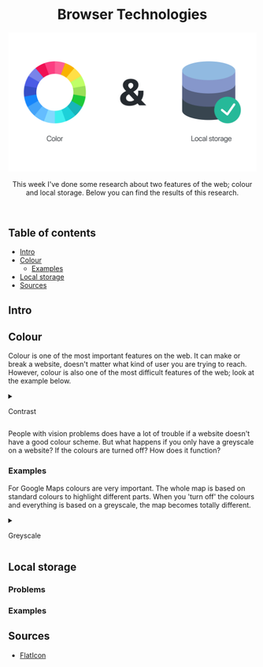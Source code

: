 <p align="center">
	<h1 align='center'>Browser Technologies</h1>
	<img src="./../public/src/img/header-image_research.png" width="720" />
</p>
<p align="center" width="720">
	This week I've done some research about two features of the web; colour and local storage. Below you can find the results of this research.
</p>
<br>

## Table of contents

- [Intro](#intro)
- [Colour](#Colour)
  - [Examples](#examples)
- [Local storage](#local-storage)
- [Sources](#sources)

## Intro

## Colour

Colour is one of the most important features on the web. It can make or break a website, doesn't matter what kind of user you are trying to reach.
However, colour is also one of the most difficult features of the web; look at the example below.

<details><summary><p>Contrast</p>
</summary>
<br>
<img src="./../public/src/img/example-image-1.jpg" />
<br>
<blockquote>https://medium.com/@phabbs/dont-suck-at-design-b506abd99f2</blockquote>
</details>

People with vision problems does have a lot of trouble if a website doesn't have a good colour scheme.
But what happens if you only have a greyscale on a website? If the colours are turned off? How does it function?

### Examples

For Google Maps colours are very important. The whole map is based on standard colours to highlight different parts. When you 'turn off' the colours and everything is based on a greyscale, the map becomes totally different.

<details><summary><p>Greyscale</p>
</summary>
<br>
<img src="./../public/src/img/screenshot-greyscale-maps.png" width="480" />
<br>
<blockquote>https://www.google.nl/maps</blockquote>
</details>

## Local storage

### Problems

### Examples

## Sources

- [FlatIcon](https://www.flaticon.com)
